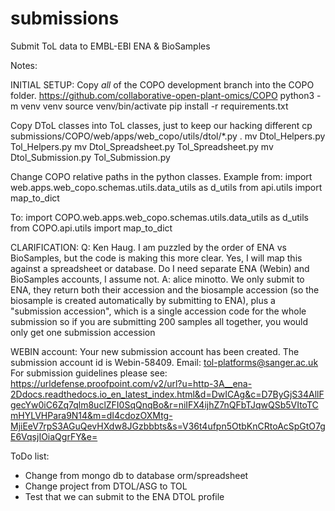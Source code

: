 # submissions

Submit ToL data to EMBL-EBI ENA & BioSamples


Notes:

INITIAL SETUP:
Copy *all* of the COPO development branch into the COPO folder. https://github.com/collaborative-open-plant-omics/COPO 
    python3 -m venv venv
    source venv/bin/activate
    pip install -r requirements.txt 

Copy DToL classes into ToL classes, just to keep our hacking different
    cp submissions/COPO/web/apps/web_copo/utils/dtol/*.py .
    mv Dtol_Helpers.py Tol_Helpers.py
    mv Dtol_Spreadsheet.py Tol_Spreadsheet.py
    mv Dtol_Submission.py Tol_Submission.py


Change COPO relative paths in the python classes. Example
from:
    import web.apps.web_copo.schemas.utils.data_utils as d_utils
    from api.utils import map_to_dict

To:
    import COPO.web.apps.web_copo.schemas.utils.data_utils as d_utils
    from COPO.api.utils import map_to_dict


CLARIFICATION:
Q: Ken Haug. I am puzzled by the order of ENA vs BioSamples, but the code is making this more clear. Yes, I will map this against a spreadsheet or database.  Do I need separate ENA (Webin) and BioSamples accounts, I assume not.
A: alice minotto. We only submit to ENA, they return both their accession and the biosample accession (so the biosample is created automatically by submitting to ENA), plus a "submission accession", which is a single accession code for the whole submission so if you are submitting 200 samples all together, you would only get one submission accession


WEBIN account:
Your new submission account has been created. The submission account id is Webin-58409. Email: tol-platforms@sanger.ac.uk
For submission guidelines please see: https://urldefense.proofpoint.com/v2/url?u=http-3A__ena-2Ddocs.readthedocs.io_en_latest_index.html&d=DwICAg&c=D7ByGjS34AllFgecYw0iC6Zq7qlm8uclZFI0SqQnqBo&r=niIFX4ijhZ7nQFbTJqwQSb5VItoTCmHYLVHPara9N14&m=dI4cdozOXMtg-MjiEeV7rpS3AGuQevHXdw8JGzbbbts&s=V36t4ufpn5OtbKnCRtoAcSpGtO7gE6VqsjIOiaQgrFY&e= 



ToDo list:
- Change from mongo db to database orm/spreadsheet
- Change project from DTOL/ASG to TOL
- Test that we can submit to the ENA DTOL profile
